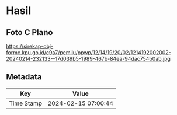 # Hasil

## Foto C Plano

https://sirekap-obj-formc.kpu.go.id/c9a7/pemilu/ppwp/12/14/19/20/02/1214192002002-20240214-232133--17d039b5-1989-467b-84ea-94dac754b0ab.jpg


## Metadata

| Key        | Value               |
| ---------- | ------------------- |
| Time Stamp | 2024-02-15 07:00:44 |



